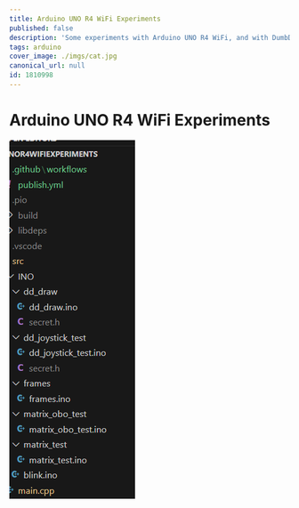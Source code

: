 ```yaml
---
title: Arduino UNO R4 WiFi Experiments
published: false
description: 'Some experiments with Arduino UNO R4 WiFi, and with DumbDisplay'
tags: arduino
cover_image: ./imgs/cat.jpg
canonical_url: null
id: 1810998
---
```




# Arduino UNO R4 WiFi Experiments


![alt text](imgs/image.png)
